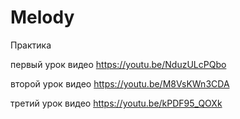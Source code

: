 # Melody
Практика

первый урок видео https://youtu.be/NduzULcPQbo

второй урок видео https://youtu.be/M8VsKWn3CDA

третий урок видео https://youtu.be/kPDF95_QOXk
